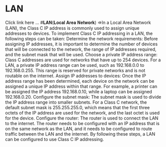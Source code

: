 # LAN
Click link here ...
#𝐋𝐀𝐍(𝐋𝐨𝐜𝐚𝐥 𝐀𝐫𝐞𝐚 𝐍𝐞𝐭𝐰𝐨𝐫𝐤)
=>In a Local Area Network (LAN), the Class C IP address is commonly used to assign unique addresses to devices. To implement Class C IP addressing in a LAN, the following steps can be taken:
Determine the network requirements: Before assigning IP addresses, it is important to determine the number of devices that will be connected to the network, the range of IP addresses required, and the subnet mask that will be used.
Choose a private IP address range: Class C addresses are used for networks that have up to 254 devices. For a LAN, a private IP address range can be used, such as 192.168.0.0 to 192.168.0.255. This range is reserved for private networks and is not routable on the internet.
Assign IP addresses to devices: Once the IP address range has been determined, each device on the network can be assigned a unique IP address within that range. For example, a printer can be assigned the IP address 192.168.0.10, while a laptop can be assigned 192.168.0.20.
Configure the subnet mask: The subnet mask is used to divide the IP address range into smaller subnets. For a Class C network, the default subnet mask is 255.255.255.0, which means that the first three octets of the IP address are used for the network, and the last octet is used for the device.
Configure the router: The router is used to connect the LAN to the internet. The router needs to be configured with an IP address that is on the same network as the LAN, and it needs to be configured to route traffic between the LAN and the internet.
By following these steps, a LAN can be configured to use Class C IP addressing.

